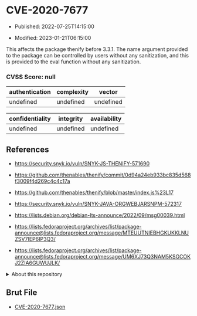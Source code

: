 # CVE-2020-7677

- Published: 2022-07-25T14:15:00

- Modified: 2023-01-21T06:15:00

This affects the package thenify before 3.3.1. The name argument provided to the package can be controlled by users without any sanitization, and this is provided to the eval function without any sanitization.

### CVSS Score: **null**

| authentication | complexity | vector |
| --- | --- | --- |
| undefined | undefined | undefined |

| confidentiality | integrity | availability |
| --- | --- | --- |
| undefined | undefined | undefined |

## References

* https://security.snyk.io/vuln/SNYK-JS-THENIFY-571690

* https://github.com/thenables/thenify/commit/0d94a24eb933bc835d568f3009f4d269c4c4c17a

* https://github.com/thenables/thenify/blob/master/index.js%23L17

* https://security.snyk.io/vuln/SNYK-JAVA-ORGWEBJARSNPM-572317

* https://lists.debian.org/debian-lts-announce/2022/09/msg00039.html

* https://lists.fedoraproject.org/archives/list/package-announce@lists.fedoraproject.org/message/MTEUUTNIEBHGKUKKLNUZSV7IEP6IP3Q3/

* https://lists.fedoraproject.org/archives/list/package-announce@lists.fedoraproject.org/message/UM6XJ73Q3NAM5KSGCOKJ2ZIA6GUWUJLK/

<details>
<summary>About this repository</summary> 

  This repository is part of the project [Live Hack CVE](https://github.com/Live-Hack-CVE). Main website can be found [www.live-hack.org](https://www.live-hack.org) 
  
  Made by [Sn0wAlice](https://github.com/Sn0wAlice) for the people that care about security and need to have a feed of the latest CVEs. Hope you enjoy it, don't forget to star the repo and follow me on [Twitter](https://twitter.com/Sn0wAlice) and [Github](https://github.com/Sn0wAlice). And that is my [personnal website](https://www.alice-snow.me/)

  - [Home Page](https://github.com/Live-Hack-CVE)
  - [Framework](https://github.com/Live-Hack-CVE/cve-framework)
  - [CVE database](https://github.com/Live-Hack-CVE/full_database)
  - [Changelog](https://github.com/Live-Hack-CVE/Changelog)
</details>

## Brut File

* [CVE-2020-7677.json](https://raw.githubusercontent.com/Live-Hack-CVE/full_database/main/cves/2020/CVE-2020-7677.json)

